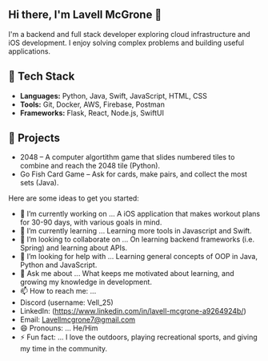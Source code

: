 ## Hi there, I'm Lavell McGrone 👋

I'm a backend and full stack developer exploring cloud infrastructure and iOS development. I enjoy solving complex problems and building useful applications.

## 🔧 Tech Stack
- **Languages:** Python, Java, Swift, JavaScript, HTML, CSS
- **Tools:** Git, Docker, AWS, Firebase, Postman  
- **Frameworks:** Flask, React, Node.js, SwiftUI

## 🚀 Projects
- 2048 – A computer algortithm game that slides numbered tiles to combine and reach the 2048 tile (Python). 
- Go Fish Card Game – Ask for cards, make pairs, and collect the most sets (Java). 

Here are some ideas to get you started:

- 🔭 I’m currently working on ... A iOS application that makes workout plans for 30-90 days, with various goals in mind. 
- 🌱 I’m currently learning ... Learning more tools in Javascript and Swift. 
- 👯 I’m looking to collaborate on ... On learning backend frameworks (i.e. Spring) and learning about APIs. 
- 🤔 I’m looking for help with ... Learning general concepts of OOP in Java, Python and JavaScript. 
- 💬 Ask me about ... What keeps me motivated about learning, and growing my knowledge in development. 
- 📫 How to reach me: ...
- Discord (username: Vell_25)
- LinkedIn: (https://www.linkedin.com/in/lavell-mcgrone-a9264924b/)
- Email: Lavellmcgrone7@gmail.com
- 😄 Pronouns: ... He/Him
- ⚡ Fun fact: ... I love the outdoors, playing recreational sports, and giving my time in the community. 

